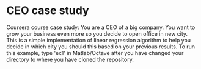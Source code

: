 # CEO case study
Coursera course case study:
You are a CEO of a big company. You want to grow your business even more so you decide to open office in new city. 
This is a simple implementation of linear regression algorithm to help you decide in which city you should this
based on your previous results.
To run this example, type 'ex1' in Matlab/Octave after you have changed your directory to where you have cloned the repository.